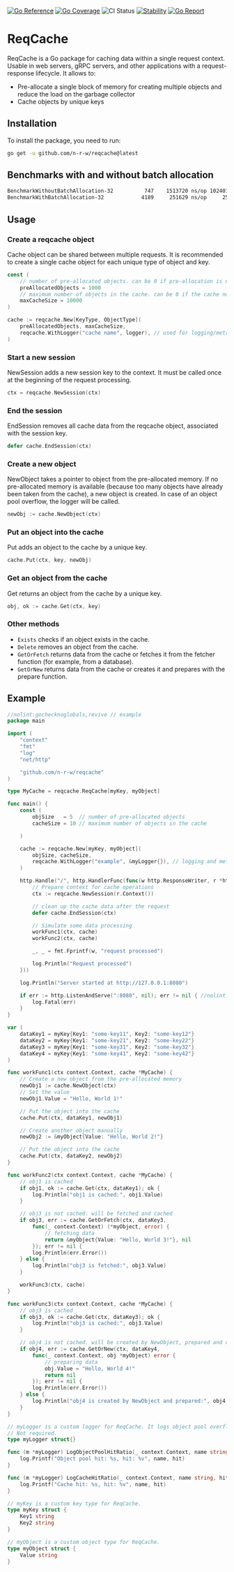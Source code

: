 [![Go Reference](https://pkg.go.dev/badge/github.com/n-r-w/reqcache.svg)](https://pkg.go.dev/github.com/n-r-w/reqcache)
[![Go Coverage](https://github.com/n-r-w/reqcache/wiki/coverage.svg)](https://raw.githack.com/wiki/n-r-w/reqcache/coverage.html)
![CI Status](https://github.com/n-r-w/reqcache/actions/workflows/go.yml/badge.svg)
[![Stability](http://badges.github.io/stability-badges/dist/stable.svg)](http://github.com/badges/stability-badges)
[![Go Report](https://goreportcard.com/badge/github.com/n-r-w/reqcache)](https://goreportcard.com/badge/github.com/n-r-w/reqcache)

# ReqCache

ReqCache is a Go package for caching data within a single request context.
Usable in web servers, gRPC servers, and other applications with a request-response lifecycle.
It allows to:

- Pre-allocate a single block of memory for creating multiple objects and reduce the load on the garbage collector
- Cache objects by unique keys

## Installation

To install the package, you need to run:

```sh
go get -u github.com/n-r-w/reqcache@latest
```

## Benchmarks with and without batch allocation

```sh
BenchmarkWithoutBatchAllocation-32          747    1513720 ns/op 10240114 B/op    10002 allocs/op
BenchmarkWithBatchAllocation-32            4189     251629 ns/op     2598 B/op        3 allocs/op
```

## Usage

### Create a reqcache object

Cache object can be shared between multiple requests. It is recommended to create a single cache object for each unique type of object and key.

```go
const (
    // number of pre-allocated objects. can be 0 if pre-allocation is not needed
    preAllocatedObjects = 1000
    // maximum number of objects in the cache. can be 0 if the cache not needed
    maxCacheSize = 10000
)

cache := reqcache.New[KeyType, ObjectType](
    preAllocatedObjects, maxCacheSize,    
    reqcache.WithLogger("cache name", logger), // used for logging/metrics pre-allocated memory overflow and cache hits   
)
```

### Start a new session

NewSession adds a new session key to the context. It must be called once at the beginning of the request processing.

```go
ctx = reqcache.NewSession(ctx)
```

### End the session

EndSession removes all cache data from the reqcache object, associated with the session key.

```go
defer cache.EndSession(ctx)
```

### Create a new object

NewObject takes a pointer to object from the pre-allocated memory.
If no pre-allocated memory is available (because too many objects have already been taken from the cache), a new object is created.
In case of an object pool overflow, the logger will be called.

```go
newObj := cache.NewObject(ctx)
```

### Put an object into the cache

Put adds an object to the cache by a unique key.

```go
cache.Put(ctx, key, newObj)
```

### Get an object from the cache

Get returns an object from the cache by a unique key.

```go
obj, ok := cache.Get(ctx, key)
```

### Other methods

- `Exists` checks if an object exists in the cache.
- `Delete` removes an object from the cache.
- `GetOrFetch` returns data from the cache or fetches it from the fetcher function (for example, from a database).
- `GetOrNew` returns data from the cache or creates it and prepares with the prepare function.

## Example

```go
//nolint:gochecknoglobals,revive // example
package main

import (
    "context"
    "fmt"
    "log"
    "net/http"

    "github.com/n-r-w/reqcache"
)

type MyCache = reqcache.ReqCache[myKey, myObject]

func main() {
    const (
        objSize   = 5  // number of pre-allocated objects
        cacheSize = 10 // maximum number of objects in the cache

    )

    cache := reqcache.New[myKey, myObject](
        objSize, cacheSize,
        reqcache.WithLogger("example", &myLogger{}), // logging and metrics for object pool overflows
    )

    http.Handle("/", http.HandlerFunc(func(w http.ResponseWriter, r *http.Request) {
        // Prepare context for cache operations
        ctx := reqcache.NewSession(r.Context())

        // clean up the cache data after the request
        defer cache.EndSession(ctx)

        // Simulate some data processing
        workFunc1(ctx, cache)
        workFunc2(ctx, cache)

        _, _ = fmt.Fprintf(w, "request processed")

        log.Println("Request processed")
    }))

    log.Println("Server started at http://127.0.0.1:8080")

    if err := http.ListenAndServe(":8080", nil); err != nil { //nolint:gosec // no need for example
        log.Fatal(err)
    }
}

var (
    dataKey1 = myKey{Key1: "some-key11", Key2: "some-key12"}
    dataKey2 = myKey{Key1: "some-key21", Key2: "some-key22"}
    dataKey3 = myKey{Key1: "some-key31", Key2: "some-key32"}
    dataKey4 = myKey{Key1: "some-key41", Key2: "some-key42"}
)

func workFunc1(ctx context.Context, cache *MyCache) {
    // Create a new object from the pre-allocated memory
    newObj1 := cache.NewObject(ctx)
    // Set the value
    newObj1.Value = "Hello, World 1!"

    // Put the object into the cache
    cache.Put(ctx, dataKey1, newObj1)

    // Create another object manually
    newObj2 := &myObject{Value: "Hello, World 2!"}

    // Put the object into the cache
    cache.Put(ctx, dataKey2, newObj2)
}

func workFunc2(ctx context.Context, cache *MyCache) {
    // obj1 is cached
    if obj1, ok := cache.Get(ctx, dataKey1); ok {
        log.Println("obj1 is cached:", obj1.Value)
    }

    // obj3 is not cached. will be fetched and cached
    if obj3, err := cache.GetOrFetch(ctx, dataKey3,
        func(_ context.Context) (*myObject, error) {
            // fetching data
            return &myObject{Value: "Hello, World 3!"}, nil
        }); err != nil {
        log.Println(err.Error())
    } else {
        log.Println("obj3 is fetched:", obj3.Value)
    }

    workFunc3(ctx, cache)
}

func workFunc3(ctx context.Context, cache *MyCache) {
    // obj3 is cached
    if obj3, ok := cache.Get(ctx, dataKey3); ok {
        log.Println("obj3 is cached:", obj3.Value)
    }

    // obj4 is not cached. will be created by NewObject, prepared and cached
    if obj4, err := cache.GetOrNew(ctx, dataKey4,
        func(_ context.Context, obj *myObject) error {
            // preparing data
            obj.Value = "Hello, World 4!"
            return nil
        }); err != nil {
        log.Println(err.Error())
    } else {
        log.Println("obj4 is created by NewObject and prepared:", obj4.Value)
    }
}

// myLogger is a custom logger for ReqCache. It logs object pool overflows and cache hits.
// Not required.
type myLogger struct{}

func (m *myLogger) LogObjectPoolHitRatio(_ context.Context, name string, hit bool) {
    log.Printf("Object pool hit: %s, hit: %v", name, hit)
}

func (m *myLogger) LogCacheHitRatio(_ context.Context, name string, hit bool) {
    log.Printf("Cache hit: %s, hit: %v", name, hit)
}

// myKey is a custom key type for ReqCache.
type myKey struct {
    Key1 string
    Key2 string
}

// myObject is a custom object type for ReqCache.
type myObject struct {
    Value string
}
```
